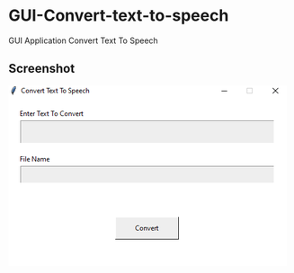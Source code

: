 # GUI-Convert-text-to-speech
GUI Application Convert Text To Speech

## Screenshot

<img src="https://github.com/Mhadi-1382/GUI-Convert-text-to-speech/blob/main/screenshot_1.png">
